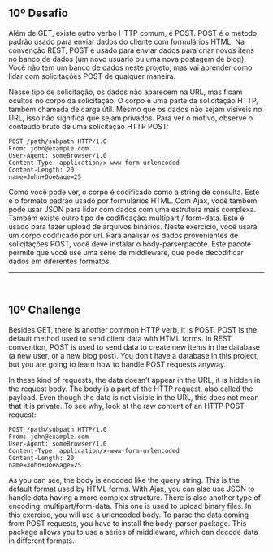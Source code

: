 ## 10º Desafio

Além de GET, existe outro verbo HTTP comum, é POST. POST é o método padrão usado para enviar dados do cliente com formulários HTML. Na convenção REST, POST é usado para enviar dados para criar novos itens no banco de dados (um novo usuário ou uma nova postagem de blog). Você não tem um banco de dados neste projeto, mas vai aprender como lidar com solicitações POST de qualquer maneira.

Nesse tipo de solicitação, os dados não aparecem na URL, mas ficam ocultos no corpo da solicitação. O corpo é uma parte da solicitação HTTP, também chamada de carga útil. Mesmo que os dados não sejam visíveis no URL, isso não significa que sejam privados. Para ver o motivo, observe o conteúdo bruto de uma solicitação HTTP POST:

```
POST /path/subpath HTTP/1.0
From: john@example.com
User-Agent: someBrowser/1.0
Content-Type: application/x-www-form-urlencoded
Content-Length: 20
name=John+Doe&age=25

```

Como você pode ver, o corpo é codificado como a string de consulta. Este é o formato padrão usado por formulários HTML. Com Ajax, você também pode usar JSON para lidar com dados com uma estrutura mais complexa. Também existe outro tipo de codificação: multipart / form-data. Este é usado para fazer upload de arquivos binários. Neste exercício, você usará um corpo codificado por url. Para analisar os dados provenientes de solicitações POST, você deve instalar o body-parserpacote. Este pacote permite que você use uma série de middleware, que pode decodificar dados em diferentes formatos.

<hr>
<br>

## 10º Challenge

Besides GET, there is another common HTTP verb, it is POST. POST is the default method used to send client data with HTML forms. In REST convention, POST is used to send data to create new items in the database (a new user, or a new blog post). You don’t have a database in this project, but you are going to learn how to handle POST requests anyway.

In these kind of requests, the data doesn’t appear in the URL, it is hidden in the request body. The body is a part of the HTTP request, also called the payload. Even though the data is not visible in the URL, this does not mean that it is private. To see why, look at the raw content of an HTTP POST request:

```
POST /path/subpath HTTP/1.0
From: john@example.com
User-Agent: someBrowser/1.0
Content-Type: application/x-www-form-urlencoded
Content-Length: 20
name=John+Doe&age=25
```

As you can see, the body is encoded like the query string. This is the default format used by HTML forms. With Ajax, you can also use JSON to handle data having a more complex structure. There is also another type of encoding: multipart/form-data. This one is used to upload binary files. In this exercise, you will use a urlencoded body. To parse the data coming from POST requests, you have to install the body-parser package. This package allows you to use a series of middleware, which can decode data in different formats.


